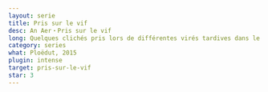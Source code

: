 ```yaml
---
layout: serie
title: Pris sur le vif
desc: An Aer・Pris sur le vif
long: Quelques clichés pris lors de différentes virés tardives dans le Pays Pourleth.
category: series
what: Ploëdut, 2015
plugin: intense
target: pris-sur-le-vif
star: 3
---
```

